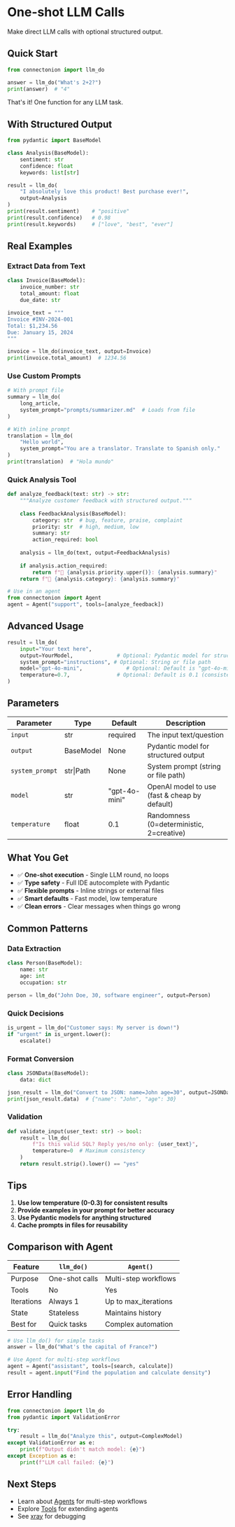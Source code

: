 # One-shot LLM Calls

Make direct LLM calls with optional structured output.

## Quick Start

```python
from connectonion import llm_do

answer = llm_do("What's 2+2?")  
print(answer)  # "4"
```

That's it! One function for any LLM task.

## With Structured Output

```python
from pydantic import BaseModel

class Analysis(BaseModel):
    sentiment: str
    confidence: float
    keywords: list[str]

result = llm_do(
    "I absolutely love this product! Best purchase ever!",
    output=Analysis
)
print(result.sentiment)    # "positive"
print(result.confidence)   # 0.98
print(result.keywords)     # ["love", "best", "ever"]
```

## Real Examples

### Extract Data from Text

```python
class Invoice(BaseModel):
    invoice_number: str
    total_amount: float
    due_date: str

invoice_text = """
Invoice #INV-2024-001
Total: $1,234.56
Due: January 15, 2024
"""

invoice = llm_do(invoice_text, output=Invoice)
print(invoice.total_amount)  # 1234.56
```

### Use Custom Prompts

```python
# With prompt file
summary = llm_do(
    long_article,
    system_prompt="prompts/summarizer.md"  # Loads from file
)

# With inline prompt
translation = llm_do(
    "Hello world",
    system_prompt="You are a translator. Translate to Spanish only."
)
print(translation)  # "Hola mundo"
```

### Quick Analysis Tool

```python
def analyze_feedback(text: str) -> str:
    """Analyze customer feedback with structured output."""
    
    class FeedbackAnalysis(BaseModel):
        category: str  # bug, feature, praise, complaint
        priority: str  # high, medium, low
        summary: str
        action_required: bool
    
    analysis = llm_do(text, output=FeedbackAnalysis)
    
    if analysis.action_required:
        return f"🚨 {analysis.priority.upper()}: {analysis.summary}"
    return f"📝 {analysis.category}: {analysis.summary}"

# Use in an agent
from connectonion import Agent
agent = Agent("support", tools=[analyze_feedback])
```

## Advanced Usage

```python
result = llm_do(
    input="Your text here",
    output=YourModel,              # Optional: Pydantic model for structure
    system_prompt="instructions", # Optional: String or file path
    model="gpt-4o-mini",              # Optional: Default is "gpt-4o-mini"
    temperature=0.7,               # Optional: Default is 0.1 (consistent)
)
```

## Parameters

| Parameter | Type | Default | Description |
|-----------|------|---------|-------------|
| `input` | str | required | The input text/question |
| `output` | BaseModel | None | Pydantic model for structured output |
| `system_prompt` | str\|Path | None | System prompt (string or file path) |
| `model` | str | "gpt-4o-mini" | OpenAI model to use (fast & cheap by default) |
| `temperature` | float | 0.1 | Randomness (0=deterministic, 2=creative) |

## What You Get

- ✅ **One-shot execution** - Single LLM round, no loops
- ✅ **Type safety** - Full IDE autocomplete with Pydantic
- ✅ **Flexible prompts** - Inline strings or external files
- ✅ **Smart defaults** - Fast model, low temperature
- ✅ **Clean errors** - Clear messages when things go wrong

## Common Patterns

### Data Extraction
```python
class Person(BaseModel):
    name: str
    age: int
    occupation: str

person = llm_do("John Doe, 30, software engineer", output=Person)
```

### Quick Decisions
```python
is_urgent = llm_do("Customer says: My server is down!") 
if "urgent" in is_urgent.lower():
    escalate()
```

### Format Conversion
```python
class JSONData(BaseModel):
    data: dict

json_result = llm_do("Convert to JSON: name=John age=30", output=JSONData)
print(json_result.data)  # {"name": "John", "age": 30}
```

### Validation
```python
def validate_input(user_text: str) -> bool:
    result = llm_do(
        f"Is this valid SQL? Reply yes/no only: {user_text}",
        temperature=0  # Maximum consistency
    )
    return result.strip().lower() == "yes"
```

## Tips

1. **Use low temperature (0-0.3) for consistent results**
2. **Provide examples in your prompt for better accuracy**
3. **Use Pydantic models for anything structured**
4. **Cache prompts in files for reusability**

## Comparison with Agent

| Feature | `llm_do()` | `Agent()` |
|---------|---------|-----------|
| Purpose | One-shot calls | Multi-step workflows |
| Tools | No | Yes |
| Iterations | Always 1 | Up to max_iterations |
| State | Stateless | Maintains history |
| Best for | Quick tasks | Complex automation |

```python
# Use llm_do() for simple tasks
answer = llm_do("What's the capital of France?")

# Use Agent for multi-step workflows
agent = Agent("assistant", tools=[search, calculate])
result = agent.input("Find the population and calculate density")
```

## Error Handling

```python
from connectonion import llm_do
from pydantic import ValidationError

try:
    result = llm_do("Analyze this", output=ComplexModel)
except ValidationError as e:
    print(f"Output didn't match model: {e}")
except Exception as e:
    print(f"LLM call failed: {e}")
```

## Next Steps

- Learn about [Agents](agents.md) for multi-step workflows
- Explore [Tools](tools.md) for extending agents
- See [xray](xray.md) for debugging
